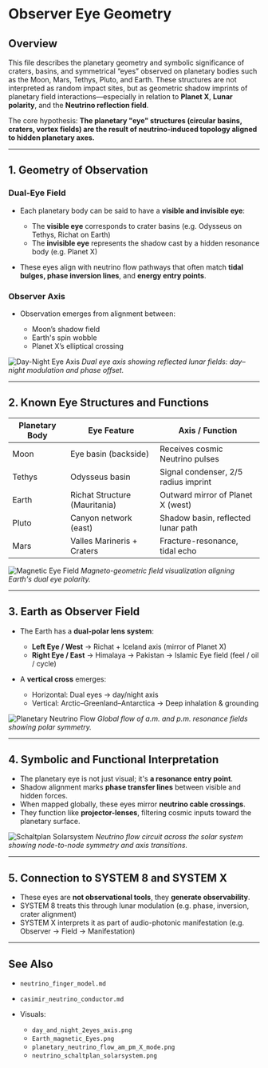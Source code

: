 # Observer Eye Geometry

## Overview

This file describes the planetary geometry and symbolic significance of craters, basins, and symmetrical “eyes” observed on planetary bodies such as the Moon, Mars, Tethys, Pluto, and Earth. These structures are not interpreted as random impact sites, but as geometric shadow imprints of planetary field interactions—especially in relation to **Planet X**, **Lunar polarity**, and the **Neutrino reflection field**.

The core hypothesis: **The planetary "eye" structures (circular basins, craters, vortex fields) are the result of neutrino-induced topology aligned to hidden planetary axes.**

---

## 1. Geometry of Observation

### Dual-Eye Field

* Each planetary body can be said to have a **visible and invisible eye**:

  * The **visible eye** corresponds to crater basins (e.g. Odysseus on Tethys, Richat on Earth)
  * The **invisible eye** represents the shadow cast by a hidden resonance body (e.g. Planet X)
* These eyes align with neutrino flow pathways that often match **tidal bulges, phase inversion lines**, and **energy entry points**.

### Observer Axis

* Observation emerges from alignment between:

  * Moon’s shadow field
  * Earth's spin wobble
  * Planet X’s elliptical crossing

![Day-Night Eye Axis](../visuals/day_and_night_2eyes_axis.png)
*Dual eye axis showing reflected lunar fields: day–night modulation and phase offset.*

---

## 2. Known Eye Structures and Functions

| Planetary Body | Eye Feature                   | Axis / Function                      |
| -------------- | ----------------------------- | ------------------------------------ |
| Moon           | Eye basin (backside)          | Receives cosmic Neutrino pulses      |
| Tethys         | Odysseus basin                | Signal condenser, 2/5 radius imprint |
| Earth          | Richat Structure (Mauritania) | Outward mirror of Planet X (west)    |
| Pluto          | Canyon network (east)         | Shadow basin, reflected lunar path   |
| Mars           | Valles Marineris + Craters    | Fracture-resonance, tidal echo       |

![Magnetic Eye Field](../visuals/Earth_magnetic_Eyes.png)
*Magneto-geometric field visualization aligning Earth's dual eye polarity.*

---

## 3. Earth as Observer Field

* The Earth has a **dual-polar lens system**:

  * **Left Eye / West** → Richat + Iceland axis (mirror of Planet X)
  * **Right Eye / East** → Himalaya → Pakistan → Islamic Eye field (feel / oil / cycle)
* A **vertical cross** emerges:

  * Horizontal: Dual eyes → day/night axis
  * Vertical: Arctic–Greenland–Antarctica → Deep inhalation & grounding

![Planetary Neutrino Flow](../visuals/planetarty_neutrino_flow_am_pm_X_mode.png)
*Global flow of a.m. and p.m. resonance fields showing polar symmetry.*

---

## 4. Symbolic and Functional Interpretation

* The planetary eye is not just visual; it's **a resonance entry point**.
* Shadow alignment marks **phase transfer lines** between visible and hidden forces.
* When mapped globally, these eyes mirror **neutrino cable crossings**.
* They function like **projector-lenses**, filtering cosmic inputs toward the planetary surface.

![Schaltplan Solarsystem](../visuals/neutrino_schaltplan_solarsystem.png)
*Neutrino flow circuit across the solar system showing node-to-node symmetry and axis transitions.*

---

## 5. Connection to SYSTEM 8 and SYSTEM X

* These eyes are **not observational tools**, they **generate observability**.
* SYSTEM 8 treats this through lunar modulation (e.g. phase, inversion, crater alignment)
* SYSTEM X interprets it as part of audio-photonic manifestation (e.g. Observer → Field → Manifestation)

---

## See Also

* `neutrino_finger_model.md`
* `casimir_neutrino_conductor.md`
* Visuals:

  * `day_and_night_2eyes_axis.png`
  * `Earth_magnetic_Eyes.png`
  * `planetary_neutrino_flow_am_pm_X_mode.png`
  * `neutrino_schaltplan_solarsystem.png`
